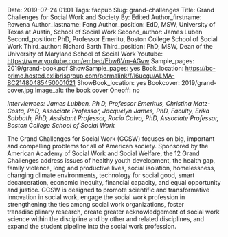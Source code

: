 Date: 2019-07-24 01:01
Tags: facpub
Slug: grand-challenges
Title: Grand Challenges for Social Work and Society
By: Edited
Author_firstname: Rowena
Author_lastname: Fong
Author_position: EdD, MSW, University of Texas at Austin, School of Social Work 
Second_author: James Luben
Second_position: PhD, Professor Emeritu, Boston College School of Social Work 
Third_author: Richard Barth
Third_position:  PhD, MSW, Dean of the University of Maryland School of Social Work
Youtube: https://www.youtube.com/embed/Ebw6Vm-AGvw
Sample_pages: 2019/grand-book.pdf
ShowSample_pages: yes
Book_location: https://bc-primo.hosted.exlibrisgroup.com/permalink/f/l6ucgu/ALMA-BC21480485450001021
ShowBook_location: yes
Bookcover: 2019/grand-cover.jpg
Image_alt: the book cover 
Oneoff: no

<em>Interviewees: James Lubben, Ph D, Professor Emeritus, Christina Matz-Costa, PhD, Associate Professor, Jacquelyn James, PhD, Faculty, Erika Sabbath, PhD, Assistant Professor, Rocío Calvo, PhD, Associate Professor,  Boston College School of Social Work</em>

The Grand Challenges for Social Work (GCSW) focuses on big, important and compelling problems for all of American society. Sponsored by the American Academy of Social Work and Social Welfare, the 12 Grand Challenges address issues of healthy youth development, the health gap, family violence, long and productive lives, social isolation, homelessness, changing climate environments, technology for social good, smart decarceration, economic inequity, financial capacity, and equal opportunity and justice. GCSW is designed to promote scientific and transformative innovation in social work, engage the social work profession in strengthening the ties among social work organizations, foster transdisciplinary research, create greater acknowledgement of social work science within the discipline and by other and related disciplines, and expand the student pipeline into the social work profession.